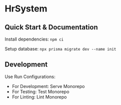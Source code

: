 # HrSystem

## Quick Start & Documentation

Install dependencies: `npm ci`

Setup database: `npx prisma migrate dev --name init`

## Development

Use Run Configurations:

- For Development: Serve Monorepo
- For Testing: Test Monorepo
- For Linting: Lint Monorepo
